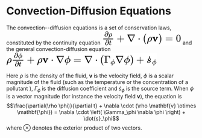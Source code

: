 # Convection-Diffusion Equations

The convection--diffusion equations is a set of conservation laws, constituted by the continuity equation <!-- $\frac{\partial \rho}{\partial t} + \nabla \cdot (\rho \mathbf{v}) = 0$ --> <img style="transform: translateY(0.1em); background: white;" src="svg\EjZrnvyEsQ.svg"> 
and the general convection-diffusion equation <!-- $\rho \frac{\partial \phi}{\partial t} + \rho \mathbf{v} \cdot \nabla \phi = \nabla \cdot \left( \Gamma_\phi \nabla \phi \right) + \dot{s}_\phi$ --> 
<img style="transform: translateY(0.1em); background: white;" src="svg\96T6pB215v.svg">

Here $\rho$ is the density of the fluid, $\mathbf{v}$ is the velocity field, $\phi$ is a scalar magnitude of the fluid (such as the temperature or the concentration of a pollutant ), $\Gamma_\phi$ is the diffusion coefficient and $\dot{s}_\phi$ is the source term. When $\phi$ is a vector magnitude (for instance the velocity field $\mathbf{v}$), the equation is $$\frac{\partial(\rho \phi)}{\partial t} + \nabla \cdot (\rho \mathbf{v} \otimes \mathbf{\phi}) = \nabla \cdot \left( \Gamma_\phi \nabla \phi \right) + \dot{s}_\phi$$ where $\otimes$ denotes the exterior product of two vectors.








